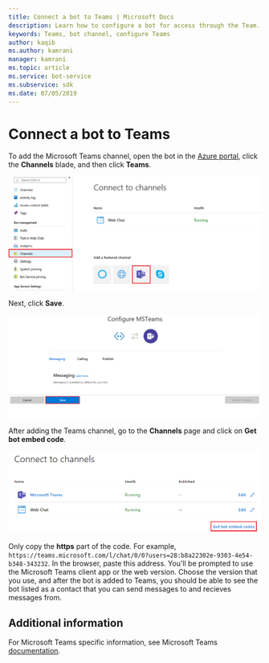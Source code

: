 ```yaml
---
title: Connect a bot to Teams | Microsoft Docs
description: Learn how to configure a bot for access through the Team.
keywords: Teams, bot channel, configure Teams
author: kaqib
ms.author: kamrani
manager: kamrani
ms.topic: article
ms.service: bot-service
ms.subservice: sdk
ms.date: 07/05/2019
---
```

# Connect a bot to Teams

To add the Microsoft Teams channel, open the bot in the [Azure portal](https://portal.azure.com), click the **Channels** blade, and then 
click **Teams**.

![Add Teams channel](media/teams/connect-teams-channel.png)

Next, click **Save**.

![Save Teams channel](media/teams/save-teams-channel.png)

After adding the Teams channel, go to the **Channels** page and click on **Get bot embed code**.

![Get embed code](media/teams/get-embed-code.png)

Only copy the **https** part of the code. For example, `https://teams.microsoft.com/l/chat/0/0?users=28:b8a22302e-9303-4e54-b348-343232`. In the browser, paste this address. You'll be prompted to use the Microsoft Teams client app or the web version. Choose the version that you use, and after the bot is added to Teams, you should be able to see the bot listed as a contact that you can send messages to and recieves messages from. 

## Additional information
For Microsoft Teams specific information, see Microsoft Teams [documentation](https://docs.microsoft.com/en-us/microsoftteams/platform/overview). 
